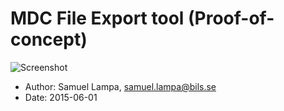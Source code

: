 MDC File Export tool (Proof-of-concept)
=======================================

![Screenshot](http://i.imgur.com/wRW7yIj.png)

- Author: Samuel Lampa, samuel.lampa@bils.se
- Date: 2015-06-01
